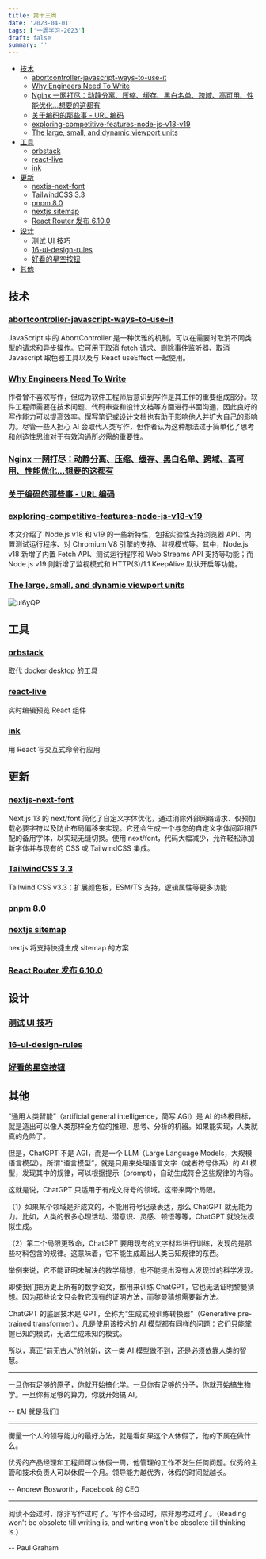 ```yaml
---
title: 第十三周
date: '2023-04-01'
tags: ['一周学习-2023']
draft: false
summary: ''
---
```


- [技术](#技术)
  - [abortcontroller-javascript-ways-to-use-it](#abortcontroller-javascript-ways-to-use-it)
  - [Why Engineers Need To Write](#why-engineers-need-to-write)
  - [Nginx 一网打尽：动静分离、压缩、缓存、黑白名单、跨域、高可用、性能优化...想要的这都有](#nginx-一网打尽动静分离压缩缓存黑白名单跨域高可用性能优化想要的这都有)
  - [关于编码的那些事 - URL 编码](#关于编码的那些事---url-编码)
  - [exploring-competitive-features-node-js-v18-v19](#exploring-competitive-features-node-js-v18-v19)
  - [The large, small, and dynamic viewport units](#the-large-small-and-dynamic-viewport-units)
- [工具](#工具)
  - [orbstack](#orbstack)
  - [react-live](#react-live)
  - [ink](#ink)
- [更新](#更新)
  - [nextjs-next-font](#nextjs-next-font)
  - [TailwindCSS 3.3](#tailwindcss-33)
  - [pnpm 8.0](#pnpm-80)
  - [nextjs sitemap](#nextjs-sitemap)
  - [React Router 发布 6.10.0](#react-router-发布-6100)
- [设计](#设计)
  - [测试 UI 技巧](#测试-ui-技巧)
  - [16-ui-design-rules](#16-ui-design-rules)
  - [好看的星空按钮](#好看的星空按钮)
- [其他](#其他)

## 技术

### [abortcontroller-javascript-ways-to-use-it](https://www.js-craft.io/blog/abortcontroller-javascript-ways-to-use-it/)

JavaScript 中的 AbortController 是一种优雅的机制，可以在需要时取消不同类型的请求和异步操作。它可用于取消 fetch 请求、删除事件监听器、取消 Javascript 取色器工具以及与 React useEffect 一起使用。

### [Why Engineers Need To Write](https://www.developing.dev/p/why-engineers-need-to-write)

作者曾不喜欢写作，但成为软件工程师后意识到写作是其工作的重要组成部分。软件工程师需要在技术问题、代码审查和设计文档等方面进行书面沟通，因此良好的写作能力可以提高效率。撰写笔记或设计文档也有助于影响他人并扩大自己的影响力。尽管一些人担心 AI 会取代人类写作，但作者认为这种想法过于简单化了思考和创造性思维对于有效沟通所必需的重要性。

### [Nginx 一网打尽：动静分离、压缩、缓存、黑白名单、跨域、高可用、性能优化...想要的这都有](https://juejin.cn/post/7112826654291918855)

### [关于编码的那些事 - URL 编码](https://mp.weixin.qq.com/s/Ruv8UEoqztiEziDBBYQ0vw)

### [exploring-competitive-features-node-js-v18-v19](https://blog.logrocket.com/exploring-competitive-features-node-js-v18-v19/)

本文介绍了 Node.js v18 和 v19 的一些新特性，包括实验性支持浏览器 API、内置测试运行程序、对 Chromium V8 引擎的支持、监视模式等。其中，Node.js v18 新增了内置 Fetch API、测试运行程序和 Web Streams API 支持等功能；而 Node.js v19 则新增了监视模式和 HTTP(S)/1.1 KeepAlive 默认开启等功能。

### [The large, small, and dynamic viewport units](https://web.dev/viewport-units/)

![ul6yQP](https://cdn.jsdelivr.net/gh/klaaay/pbed@main/uPic/ul6yQP.jpg)

## 工具

### [orbstack](https://orbstack.dev/)

取代 docker desktop 的工具

### [react-live](https://github.com/FormidableLabs/react-live)

实时编辑预览 React 组件

### [ink](https://github.com/vadimdemedes/ink)

用 React 写交互式命令行应用

## 更新

### [nextjs-next-font](https://vercel.com/blog/nextjs-next-font)

Next.js 13 的 next/font 简化了自定义字体优化，通过消除外部网络请求、仅预加载必要字符以及防止布局偏移来实现。它还会生成一个与您的自定义字体间距相匹配的备用字体，以实现无缝切换。使用 next/font，代码大幅减少，允许轻松添加新字体并与现有的 CSS 或 TailwindCSS 集成。

### [TailwindCSS 3.3](https://tailwindcss.com/blog/tailwindcss-v3-3)

Tailwind CSS v3.3：扩展颜色板，ESM/TS 支持，逻辑属性等更多功能

### [pnpm 8.0](https://github.com/pnpm/pnpm/releases/tag/v8.0.0)

### [nextjs sitemap](https://twitter.com/leeerob/status/1639639575843729409)

nextjs 将支持快捷生成 sitemap 的方案

### [React Router 发布 6.10.0](https://github.com/remix-run/react-router/releases/tag/react-router%406.10.0)

## 设计

### [测试 UI 技巧](https://test.user-interface.io/)

### [16-ui-design-rules](https://www.adhamdannaway.com/blog/ui-design/16-ui-design-rules)

### [好看的星空按钮](https://codepen.io/jh3y/pen/LYJMPBL)

## 其他

“通用人类智能”（artificial general intelligence，简写 AGI）是 AI 的终极目标，就是造出可以像人类那样全方位的推理、思考、分析的机器。如果能实现，人类就真的危险了。

但是，ChatGPT 不是 AGI，而是一个 LLM（Large Language Models，大规模语言模型）。所谓“语言模型”，就是只用来处理语言文字（或者符号体系）的 AI 模型，发现其中的规律，可以根据提示（prompt），自动生成符合这些规律的内容。

这就是说，ChatGPT 只适用于有成文符号的领域。这带来两个局限。

（1）如果某个领域是非成文的，不能用符号记录表达，那么 ChatGPT 就无能为力。比如，人类的很多心理活动、潜意识、灵感、顿悟等等，ChatGPT 就没法模拟生成。

（2）第二个局限更致命，ChatGPT 要用现有的文字材料进行训练，发现的是那些材料包含的规律。这意味着，它不能生成超出人类已知规律的东西。

举例来说，它不能证明未解决的数学猜想，也不能提出没有人发现过的科学发现。

即使我们把历史上所有的数学论文，都用来训练 ChatGPT，它也无法证明黎曼猜想。因为那些论文只会教它现有的证明方法，而黎曼猜想需要新方法。

ChatGPT 的底层技术是 GPT，全称为“生成式预训练转换器”（Generative pre-trained transformer），凡是使用该技术的 AI 模型都有同样的问题：它们只能掌握已知的模式，无法生成未知的模式。

所以，真正“前无古人”的创新，这一类 AI 模型做不到，还是必须依靠人类的智慧。

---

一旦你有足够的原子，你就开始搞化学。一旦你有足够的分子，你就开始搞生物学。一旦你有足够的算力，你就开始搞 AI。

-- 《AI 就是我们》

---

衡量一个人的领导能力的最好方法，就是看如果这个人休假了，他的下属在做什么。

优秀的产品经理和工程师可以休假一周，他管理的工作不发生任何问题。优秀的主管和技术负责人可以休假一个月。领导能力越优秀，休假的时间就越长。

-- Andrew Bosworth，Facebook 的 CEO

---

阅读不会过时，除非写作过时了。写作不会过时，除非思考过时了。（Reading won't be obsolete till writing is, and writing won't be obsolete till thinking is.）

-- Paul Graham
